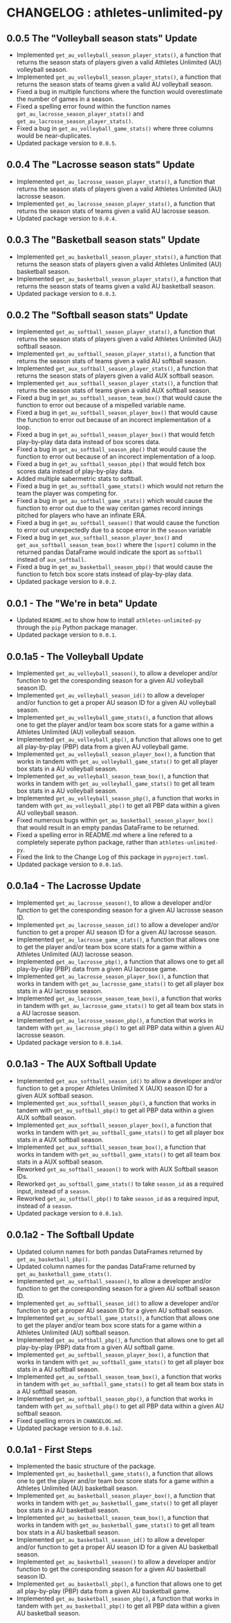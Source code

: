# CHANGELOG : athletes-unlimited-py

## 0.0.5 The "Volleyball season stats" Update

- Implemented `get_au_volleyball_season_player_stats()`, a function that returns the season stats of players given a valid Athletes Unlimited (AU) volleyball season.
- Implemented `get_au_volleyball_season_player_stats()`, a function that returns the season stats of teams given a valid AU volleyball season.
- Fixed a bug in multiple functions where the function would overestimate the number of games in a season.
- Fixed a spelling error found within the function names `get_au_lacrosse_season_player_stats()` and `get_au_lacrosse_season_player_stats()`.
- Fixed a bug in `get_au_volleyball_game_stats()` where three columns would be near-duplicates.
- Updated package version to `0.0.5`.

## 0.0.4 The "Lacrosse season stats" Update

- Implemented `get_au_lacrosse_season_player_stats()`, a function that returns the season stats of players given a valid Athletes Unlimited (AU) lacrosse season.
- Implemented `get_au_lacrosse_season_player_stats()`, a function that returns the season stats of teams given a valid AU lacrosse season.
- Updated package version to `0.0.4`.

## 0.0.3 The "Basketball season stats" Update

- Implemented `get_au_basketball_season_player_stats()`, a function that returns the season stats of players given a valid Athletes Unlimited (AU) basketball season.
- Implemented `get_au_basketball_season_player_stats()`, a function that returns the season stats of teams given a valid AU basketball season.
- Updated package version to `0.0.3`.

## 0.0.2 The "Softball season stats" Update

- Implemented `get_au_softball_season_player_stats()`, a function that returns the season stats of players given a valid Athletes Unlimited (AU) softball season.
- Implemented `get_au_softball_season_player_stats()`, a function that returns the season stats of teams given a valid AU softball season.
- Implemented `get_aux_softball_season_player_stats()`, a function that returns the season stats of players given a valid AUX softball season.
- Implemented `get_aux_softball_season_player_stats()`, a function that returns the season stats of teams given a valid AUX softball season.
- Fixed a bug in `get_au_softball_season_team_box()` that would cause the function to error out because of a mispelled variable name.
- Fixed a bug in `get_au_softball_season_player_box()` that would cause the function to error out because of an incorect implementation of a loop.
- Fixed a bug in `get_au_softball_season_player_box()` that would fetch play-by-play data data instead of box scores data.
- Fixed a bug in `get_au_softball_season_pbp()` that would cause the function to error out because of an incorect implementation of a loop.
- Fixed a bug in `get_au_softball_season_pbp()` that would fetch box scores data instead of play-by-play data.
- Added multiple sabermetric stats to softball.
- Fixed a bug in `get_au_softball_game_stats()` which would not return the team the player was competing for.
- Fixed a bug in `get_au_softball_game_stats()` which would cause the function to error out due to the way ceritan games record innings pitched for players who have an infinate ERA.
- Fixed a bug in `get_au_softball_season()` that would cause the function to error out unexpectedly due to a scope error in the `season` variable
- Fixed a bug in `get_aux_softball_season_player_box()` and `get_aux_softball_season_team_box()` where the `[sport]` column in the returned pandas DataFrame would indicate the sport as `softball` instead of `aux_softball`.
- Fixed a bug in `get_au_basketball_season_pbp()` that would cause the function to fetch box score stats instead of play-by-play data.
- Updated package version to `0.0.2`.

## 0.0.1 - The "We're in beta" Update

- Updated `README.md` to show how to install `athletes-unlimited-py` through the `pip` Python package manager.
- Updated package version to `0.0.1`.

## 0.0.1a5 - The Volleyball Update

- Implemented `get_au_volleyball_season()`, to allow a developer and/or function to get the coresponding season for a given AU volleyball season ID.
- Implemented `get_au_volleyball_season_id()` to allow a developer and/or function to get a proper AU season ID for a given AU volleyball season.
- Implemented `get_au_volleyball_game_stats()`, a function that allows one to get the player and/or team box score stats for a game within a Athletes Unlimited (AU) volleyball season.
- Implemented `get_au_volleyball_pbp()`, a function that allows one to get all play-by-play (PBP) data from a given AU volleyball game.
- Implemented `get_au_volleyball_season_player_box()`, a function that works in tandem with `get_au_volleyball_game_stats()` to get all player box stats in a AU volleyball season.
- Implemented `get_au_volleyball_season_team_box()`, a function that works in tandem with `get_au_volleyball_game_stats()` to get all team box stats in a AU volleyball season.
- Implemented `get_au_volleyball_season_pbp()`, a function that works in tandem with `get_au_volleyball_pbp()` to get all PBP data within a given AU volleyball season.
- Fixed numerous bugs within `get_au_basketball_season_player_box()` that would result in an empty pandas DataFrame to be returned.
- Fixed a spelling error in README.md where a line refered to a completely seperate python package, rather than `athletes-unlimited-py`.
- Fixed the link to the Change Log of this package in `pyproject.toml`.
- Updated package version to `0.0.1a5`.

## 0.0.1a4 - The Lacrosse Update

- Implemented `get_au_lacrosse_season()`, to allow a developer and/or function to get the coresponding season for a given AU lacrosse season ID.
- Implemented `get_au_lacrosse_season_id()` to allow a developer and/or function to get a proper AU season ID for a given AU lacrosse season.
- Implemented `get_au_lacrosse_game_stats()`, a function that allows one to get the player and/or team box score stats for a game within a Athletes Unlimited (AU) lacrosse season.
- Implemented `get_au_lacrosse_pbp()`, a function that allows one to get all play-by-play (PBP) data from a given AU lacrosse game.
- Implemented `get_au_lacrosse_season_player_box()`, a function that works in tandem with `get_au_lacrosse_game_stats()` to get all player box stats in a AU lacrosse season.
- Implemented `get_au_lacrosse_season_team_box()`, a function that works in tandem with `get_au_lacrosse_game_stats()` to get all team box stats in a AU lacrosse season.
- Implemented `get_au_lacrosse_season_pbp()`, a function that works in tandem with `get_au_lacrosse_pbp()` to get all PBP data within a given AU lacrosse season.
- Updated package version to `0.0.1a4`.

## 0.0.1a3 - The AUX Softball Update

- Implemented `get_aux_softball_season_id()` to allow a developer and/or function to get a proper Athletes Unlimited X (AUX) season ID for a given AUX softball season.
- Implemented `get_aux_softball_season_pbp()`, a function that works in tandem with `get_au_softball_pbp()` to get all PBP data within a given AUX softball season.
- Implemented `get_aux_softball_season_player_box()`, a function that works in tandem with `get_au_softball_game_stats()` to get all player box stats in a AUX softball season.
- Implemented `get_aux_softball_season_team_box()`, a function that works in tandem with `get_au_softball_game_stats()` to get all team box stats in a AUX softball season.
- Reworked `get_au_softball_season()` to work with AUX Softball season IDs.
- Reworked `get_au_softball_game_stats()` to take `season_id` as a required input, instead of a `season`.
- Reworked `get_au_softball_pbp()` to take `season_id` as a required input, instead of a `season`.
- Updated package version to `0.0.1a3`.

## 0.0.1a2 - The Softball Update

- Updated column names for both pandas DataFrames returned by `get_au_basketball_pbp()`.
- Updated column names for the pandas DataFrame returned by `get_au_basketball_game_stats()`.
- Implemented `get_au_softball_season()`, to allow a developer and/or function to get the coresponding season for a given AU softball season ID.
- Implemented `get_au_softball_season_id()` to allow a developer and/or function to get a proper AU season ID for a given AU softball season.
- Implemented `get_au_softball_game_stats()`, a function that allows one to get the player and/or team box score stats for a game within a Athletes Unlimited (AU) softball season.
- Implemented `get_au_softball_pbp()`, a function that allows one to get all play-by-play (PBP) data from a given AU softball game.
- Implemented `get_au_softball_season_player_box()`, a function that works in tandem with `get_au_softball_game_stats()` to get all player box stats in a AU softball season.
- Implemented `get_au_softball_season_team_box()`, a function that works in tandem with `get_au_softball_game_stats()` to get all team box stats in a AU softball season.
- Implemented `get_au_softball_season_pbp()`, a function that works in tandem with `get_au_softball_pbp()` to get all PBP data within a given AU softball season.
- Fixed spelling errors in `CHANGELOG.md`.
- Updated package version to `0.0.1a2`.

## 0.0.1a1 - First Steps

- Implemented the basic structure of the package.
- Implemented `get_au_basketball_game_stats()`, a function that allows one to get the player and/or team box score stats for a game within a Athletes Unlimited (AU) basketball season.
- Implemented `get_au_basketball_season_player_box()`, a function that works in tandem with `get_au_basketball_game_stats()` to get all player box stats in a AU basketball season.
- Implemented `get_au_basketball_season_team_box()`, a function that works in tandem with `get_au_basketball_game_stats()` to get all team box stats in a AU basketball season.
- Implemented `get_au_basketball_season_id()` to allow a developer and/or function to get a proper AU season ID for a given AU basketball season.
- Implemented `get_au_basketball_season()` to allow a developer and/or function to get the coresponding season for a given AU basketball season ID.
- Implemented `get_au_basketball_pbp()`, a function that allows one to get all play-by-play (PBP) data from a given AU basketball game.
- Implemented `get_au_basketball_season_pbp()`, a function that works in tandem with `get_au_basketball_pbp()` to get all PBP data within a given AU basketball season.
